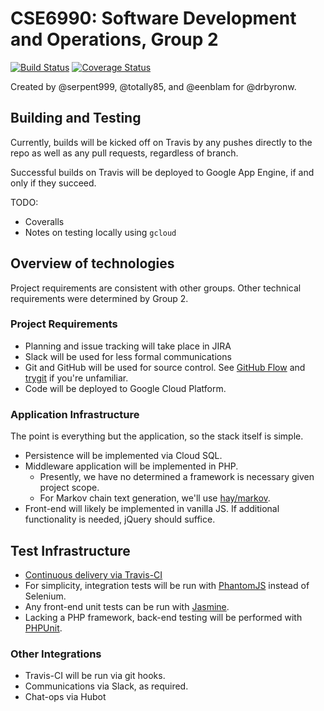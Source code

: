# CSE6990: Software Development and Operations, Group 2
[![Build Status](https://travis-ci.org/eenblam/devops-2.svg?branch=master)](https://travis-ci.org/eenblam/devops-2)
[![Coverage Status](https://coveralls.io/repos/github/eenblam/devops-2/badge.svg?branch=master)](https://coveralls.io/github/eenblam/devops-2?branch=master)

Created by @serpent999, @totally85, and @eenblam for @drbyronw.

## Building and Testing
Currently, builds will be kicked off on Travis by any pushes directly to the repo
as well as any pull requests, regardless of branch.

Successful builds on Travis will be deployed to Google App Engine, if and only if they succeed.

TODO:
- Coveralls
- Notes on testing locally using `gcloud`

## Overview of technologies
Project requirements are consistent with other groups. Other technical requirements were determined by Group 2.

### Project Requirements

- Planning and issue tracking will take place in JIRA
- Slack will be used for less formal communications
- Git and GitHub will be used for source control.
See [GitHub Flow](https://guides.github.com/introduction/flow/) and [trygit](https://try.github.io/levels/1/challenges/1) if you're unfamiliar.
- Code will be deployed to Google Cloud Platform.

### Application Infrastructure
The point is everything but the application, so the stack itself is simple.

- Persistence will be implemented via Cloud SQL.
- Middleware application will be implemented in PHP.
    - Presently, we have no determined a framework is necessary given project scope.
    - For Markov chain text generation, we'll use [hay/markov](https://github.com/hay/markov).
- Front-end will likely be implemented in vanilla JS. If additional functionality is needed, jQuery should suffice.

## Test Infrastructure

- [Continuous delivery via Travis-CI](https://cloud.google.com/solutions/continuous-delivery-with-travis-ci)
- For simplicity, integration tests will be run with [PhantomJS](http://phantomjs.org/quick-start.html) instead of Selenium.
- Any front-end unit tests can be run with [Jasmine](https://jasmine.github.io/).
- Lacking a PHP framework, back-end testing will be performed with [PHPUnit](https://phpunit.de/).

### Other Integrations

- Travis-CI will be run via git hooks.
- Communications via Slack, as required.
- Chat-ops via Hubot
